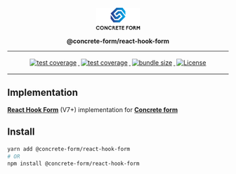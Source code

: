 <p align="center">
  <a href="https://github.com/concrete-form/concrete-form">
    <img alt="Concrete Form" src="./doc/logo.png" width="100" />
  </a>
</p>

<p align="center">
  <strong>@concrete-form/react-hook-form</strong>
</p>

---

<div align="center">
  <a href="https://ci.appveyor.com/project/kegi/concrete-form/history">
    <img alt="test coverage" style="margin:3px"
    src="https://img.shields.io/appveyor/build/kegi/react-hook-form?style=flat-square" />
  </a>
  <a href="https://coveralls.io/github/concrete-form/react-hook-form">
    <img alt="test coverage" style="margin:3px"
    src="https://img.shields.io/coveralls/github/concrete-form/react-hook-form?style=flat-square" />
  </a>
  <a href="https://bundlephobia.com/package/@concrete-form/react-hook-form">
    <img alt="bundle size" style="margin:3px" 
    src="https://img.shields.io/bundlephobia/min/@concrete-form/react-hook-form?label=size&style=flat-square" />
  </a>
  <a href="https://www.npmjs.com/package/@concrete-form/react-hook-form">
    <img alt="License" style="margin:3px" 
    src="https://img.shields.io/npm/l/@concrete-form/react-hook-form?color=%23007ec6&style=flat-square" />
  </a>
</div>

---

## Implementation

[**React Hook Form**](https://react-hook-form.com) (V7+) implementation for [**Concrete form**](https://github.com/concrete-form/concrete-form)

## Install

```bash
yarn add @concrete-form/react-hook-form
# OR
npm install @concrete-form/react-hook-form
```